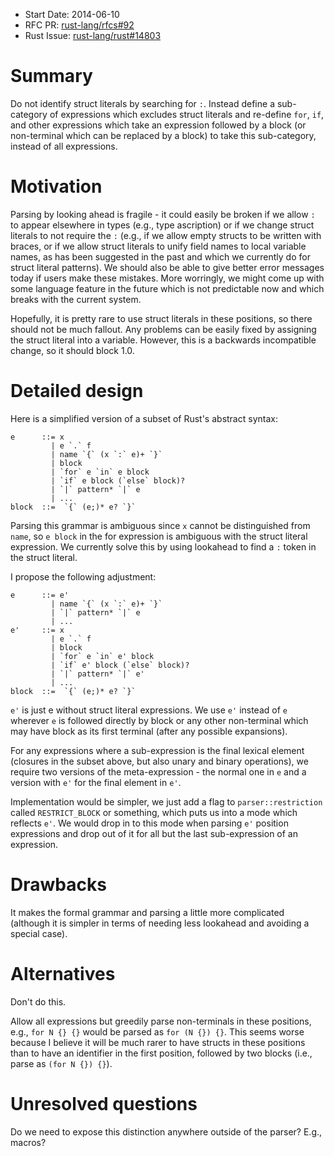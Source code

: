 - Start Date: 2014-06-10
- RFC PR: [rust-lang/rfcs#92](https://github.com/rust-lang/rfcs/pull/92)
- Rust Issue: [rust-lang/rust#14803](https://github.com/rust-lang/rust/issues/14803)

# Summary

Do not identify struct literals by searching for `:`. Instead define a sub-
category of expressions which excludes struct literals and re-define `for`,
`if`, and other expressions which take an expression followed by a block (or
non-terminal which can be replaced by a block) to take this sub-category,
instead of all expressions.

# Motivation

Parsing by looking ahead is fragile - it could easily be broken if we allow `:`
to appear elsewhere in types (e.g., type ascription) or if we change struct
literals to not require the `:` (e.g., if we allow empty structs to be written
with braces, or if we allow struct literals to unify field names to local
variable names, as has been suggested in the past and which we currently do for
struct literal patterns). We should also be able to give better error messages
today if users make these mistakes. More worringly, we might come up with some
language feature in the future which is not predictable now and which breaks
with the current system.

Hopefully, it is pretty rare to use struct literals in these positions, so there
should not be much fallout. Any problems can be easily fixed by assigning the
struct literal into a variable. However, this is a backwards incompatible
change, so it should block 1.0.

# Detailed design

Here is a simplified version of a subset of Rust's abstract syntax:

```
e      ::= x
         | e `.` f
         | name `{` (x `:` e)+ `}`
         | block
         | `for` e `in` e block
         | `if` e block (`else` block)?
         | `|` pattern* `|` e
         | ...
block  ::=  `{` (e;)* e? `}`
```

Parsing this grammar is ambiguous since `x` cannot be distinguished from `name`,
so `e block` in the for expression is ambiguous with the struct literal
expression. We currently solve this by using lookahead to find a `:` token in
the struct literal.

I propose the following adjustment:

```
e      ::= e'
         | name `{` (x `:` e)+ `}`
         | `|` pattern* `|` e
         | ...
e'     ::= x
         | e `.` f
         | block
         | `for` e `in` e' block
         | `if` e' block (`else` block)?
         | `|` pattern* `|` e'
         | ...
block  ::=  `{` (e;)* e? `}`
```

`e'` is just e without struct literal expressions. We use `e'` instead of `e`
wherever `e` is followed directly by block or any other non-terminal which may
have block as its first terminal (after any possible expansions).

For any expressions where a sub-expression is the final lexical element
(closures in the subset above, but also unary and binary operations), we require
two versions of the meta-expression - the normal one in `e` and a version with
`e'` for the final element in `e'`.

Implementation would be simpler, we just add a flag to `parser::restriction`
called `RESTRICT_BLOCK` or something, which puts us into a mode which reflects
`e'`. We would drop in to this mode when parsing `e'` position expressions and
drop out of it for all but the last sub-expression of an expression.

# Drawbacks

It makes the formal grammar and parsing a little more complicated (although it
is simpler in terms of needing less lookahead and avoiding a special case).

# Alternatives

Don't do this.

Allow all expressions but greedily parse non-terminals in these positions, e.g.,
`for N {} {}` would be parsed as `for (N {}) {}`. This seems worse because I
believe it will be much rarer to have structs in these positions than to have an
identifier in the first position, followed by two blocks (i.e., parse as `(for N
{}) {}`).

# Unresolved questions

Do we need to expose this distinction anywhere outside of the parser? E.g.,
macros?
